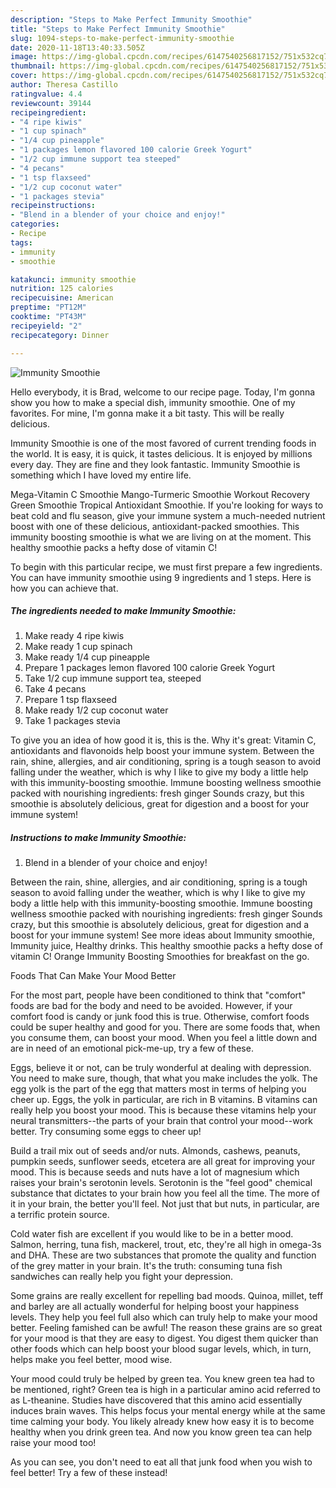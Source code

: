 ```yaml
---
description: "Steps to Make Perfect Immunity Smoothie"
title: "Steps to Make Perfect Immunity Smoothie"
slug: 1094-steps-to-make-perfect-immunity-smoothie
date: 2020-11-18T13:40:33.505Z
image: https://img-global.cpcdn.com/recipes/6147540256817152/751x532cq70/immunity-smoothie-recipe-main-photo.jpg
thumbnail: https://img-global.cpcdn.com/recipes/6147540256817152/751x532cq70/immunity-smoothie-recipe-main-photo.jpg
cover: https://img-global.cpcdn.com/recipes/6147540256817152/751x532cq70/immunity-smoothie-recipe-main-photo.jpg
author: Theresa Castillo
ratingvalue: 4.4
reviewcount: 39144
recipeingredient:
- "4 ripe kiwis"
- "1 cup spinach"
- "1/4 cup pineapple"
- "1 packages lemon flavored 100 calorie Greek Yogurt"
- "1/2 cup immune support tea steeped"
- "4 pecans"
- "1 tsp flaxseed"
- "1/2 cup coconut water"
- "1 packages stevia"
recipeinstructions:
- "Blend in a blender of your choice and enjoy!"
categories:
- Recipe
tags:
- immunity
- smoothie

katakunci: immunity smoothie 
nutrition: 125 calories
recipecuisine: American
preptime: "PT12M"
cooktime: "PT43M"
recipeyield: "2"
recipecategory: Dinner

---
```



![Immunity Smoothie](https://img-global.cpcdn.com/recipes/6147540256817152/751x532cq70/immunity-smoothie-recipe-main-photo.jpg)

Hello everybody, it is Brad, welcome to our recipe page. Today, I'm gonna show you how to make a special dish, immunity smoothie. One of my favorites. For mine, I'm gonna make it a bit tasty. This will be really delicious.

Immunity Smoothie is one of the most favored of current trending foods in the world. It is easy, it is quick, it tastes delicious. It is enjoyed by millions every day. They are fine and they look fantastic. Immunity Smoothie is something which I have loved my entire life.

Mega-Vitamin C Smoothie Mango-Turmeric Smoothie Workout Recovery Green Smoothie Tropical Antioxidant Smoothie. If you&#39;re looking for ways to beat cold and flu season, give your immune system a much-needed nutrient boost with one of these delicious, antioxidant-packed smoothies. This immunity boosting smoothie is what we are living on at the moment. This healthy smoothie packs a hefty dose of vitamin C!


To begin with this particular recipe, we must first prepare a few ingredients. You can have immunity smoothie using 9 ingredients and 1 steps. Here is how you can achieve that.

<!--inarticleads1-->

##### The ingredients needed to make Immunity Smoothie:

1. Make ready 4 ripe kiwis
1. Make ready 1 cup spinach
1. Make ready 1/4 cup pineapple
1. Prepare 1 packages lemon flavored 100 calorie Greek Yogurt
1. Take 1/2 cup immune support tea, steeped
1. Take 4 pecans
1. Prepare 1 tsp flaxseed
1. Make ready 1/2 cup coconut water
1. Take 1 packages stevia


To give you an idea of how good it is, this is the. Why it&#39;s great: Vitamin C, antioxidants and flavonoids help boost your immune system. Between the rain, shine, allergies, and air conditioning, spring is a tough season to avoid falling under the weather, which is why I like to give my body a little help with this immunity-boosting smoothie. Immune boosting wellness smoothie packed with nourishing ingredients: fresh ginger Sounds crazy, but this smoothie is absolutely delicious, great for digestion and a boost for your immune system! 

<!--inarticleads2-->

##### Instructions to make Immunity Smoothie:

1. Blend in a blender of your choice and enjoy!


Between the rain, shine, allergies, and air conditioning, spring is a tough season to avoid falling under the weather, which is why I like to give my body a little help with this immunity-boosting smoothie. Immune boosting wellness smoothie packed with nourishing ingredients: fresh ginger Sounds crazy, but this smoothie is absolutely delicious, great for digestion and a boost for your immune system! See more ideas about Immunity smoothie, Immunity juice, Healthy drinks. This healthy smoothie packs a hefty dose of vitamin C! Orange Immunity Boosting Smoothies for breakfast on the go. 

Foods That Can Make Your Mood Better


For the most part, people have been conditioned to think that "comfort" foods are bad for the body and need to be avoided. However, if your comfort food is candy or junk food this is true. Otherwise, comfort foods could be super healthy and good for you. There are some foods that, when you consume them, can boost your mood. When you feel a little down and are in need of an emotional pick-me-up, try a few of these.

Eggs, believe it or not, can be truly wonderful at dealing with depression. You need to make sure, though, that what you make includes the yolk. The egg yolk is the part of the egg that matters most in terms of helping you cheer up. Eggs, the yolk in particular, are rich in B vitamins. B vitamins can really help you boost your mood. This is because these vitamins help your neural transmitters--the parts of your brain that control your mood--work better. Try consuming some eggs to cheer up!

Build a trail mix out of seeds and/or nuts. Almonds, cashews, peanuts, pumpkin seeds, sunflower seeds, etcetera are all great for improving your mood. This is because seeds and nuts have a lot of magnesium which raises your brain's serotonin levels. Serotonin is the "feel good" chemical substance that dictates to your brain how you feel all the time. The more of it in your brain, the better you'll feel. Not just that but nuts, in particular, are a terrific protein source.

Cold water fish are excellent if you would like to be in a better mood. Salmon, herring, tuna fish, mackerel, trout, etc, they're all high in omega-3s and DHA. These are two substances that promote the quality and function of the grey matter in your brain. It's the truth: consuming tuna fish sandwiches can really help you fight your depression. 

Some grains are really excellent for repelling bad moods. Quinoa, millet, teff and barley are all actually wonderful for helping boost your happiness levels. They help you feel full also which can truly help to make your mood better. Feeling famished can be awful! The reason these grains are so great for your mood is that they are easy to digest. You digest them quicker than other foods which can help boost your blood sugar levels, which, in turn, helps make you feel better, mood wise.

Your mood could truly be helped by green tea. You knew green tea had to be mentioned, right? Green tea is high in a particular amino acid referred to as L-theanine. Studies have discovered that this amino acid essentially induces brain waves. This helps focus your mental energy while at the same time calming your body. You likely already knew how easy it is to become healthy when you drink green tea. And now you know green tea can help raise your mood too!

As you can see, you don't need to eat all that junk food when you wish to feel better! Try a few of these instead!

